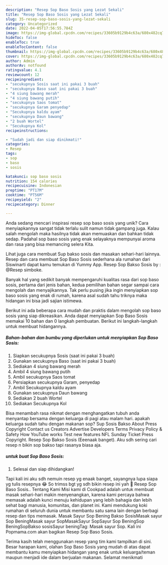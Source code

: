 ```yaml
---
description: "Resep Sop Baso Sosis yang Lezat Sekali"
title: "Resep Sop Baso Sosis yang Lezat Sekali"
slug: 35-resep-sop-baso-sosis-yang-lezat-sekali
category: Uncategorized
date: 2022-04-05T17:56:55.784Z
image: https://img-global.cpcdn.com/recipes/33605b9129b4c63a/680x482cq70/sop-baso-sosis-foto-resep-utama.jpg
hideToc: false
enableToc: true
enableTocContent: false
thumbnail: https://img-global.cpcdn.com/recipes/33605b9129b4c63a/680x482cq70/sop-baso-sosis-foto-resep-utama.jpg
cover: https://img-global.cpcdn.com/recipes/33605b9129b4c63a/680x482cq70/sop-baso-sosis-foto-resep-utama.jpg
author: Admin
authorAv: notfound
ratingvalue: 4.1
reviewcount: 12
recipeingredient:
- "secukupnya Sosis saat ini pakai 3 buah"
- "secukupnya Baso saat ini pakai 3 buah"
- "4 siung bawang merah"
- "4 siung bawang putih"
- "secukupnya Saos tomat"
- "secukupnya Garam penyedap"
- "Secukupnya kaldu ayam"
- "secukupnya Daun bawang"
- "2 buah Wortel"
- "Secukupnya Kol"
recipeinstructions:

- "Sudah jadi dan siap dinikmati!"
categories:
- Resep
tags:
- sop
- baso
- sosis

katakunci: sop baso sosis 
nutrition: 154 calories
recipecuisine: Indonesian
preptime: "PT17M"
cooktime: "PT56M"
recipeyield: "2"
recipecategory: Dinner

---
```





Anda sedang mencari inspirasi resep sop baso sosis yang unik? Cara menyiapkannya sangat tidak terlalu sulit namun tidak gampang juga. Kalau salah mengolah maka hasilnya tidak akan memuaskan dan bahkan tidak sedap. Padahal sop baso sosis yang enak selayaknya mempunyai aroma dan rasa yang bisa memancing selera Kita.





Lihat juga cara membuat Sup bakso sosis dan masakan sehari-hari lainnya. Resep dan cara membuat Sop Baso Sosis sederhana ala rumahan dari Siswinarti dapat kamu temukan di Yummy App. Resep Sop Bakso Sosis by : @Resep simboke.

Banyak hal yang sedikit banyak mempengaruhi kualitas rasa dari sop baso sosis, pertama dari jenis bahan, kedua pemilihan bahan segar sampai cara mengolah dan menyajikannya. Tak perlu pusing jika ingin menyiapkan sop baso sosis yang enak di rumah, karena asal sudah tahu triknya maka hidangan ini bisa jadi sajian istimewa.






Berikut ini ada beberapa cara mudah dan praktis dalam mengolah sop baso sosis yang siap dikreasikan. Anda dapat menyiapkan Sop Baso Sosis memakai 10 bahan dan 0 langkah pembuatan. Berikut ini langkah-langkah untuk membuat hidangannya.

<!--inarticleads1-->

##### Bahan-bahan dan bumbu yang diperlukan untuk menyiapkan Sop Baso Sosis:

1. Siapkan secukupnya Sosis (saat ini pakai 3 buah)
1. Gunakan secukupnya Baso (saat ini pakai 3 buah)
1. Sediakan 4 siung bawang merah
1. Ambil 4 siung bawang putih
1. Ambil secukupnya Saos tomat
1. Persiapkan secukupnya Garam, penyedap
1. Ambil Secukupnya kaldu ayam
1. Gunakan secukupnya Daun bawang
1. Sediakan 2 buah Wortel
1. Sediakan Secukupnya Kol


Bisa menambah rasa nikmat dengan menghangatkan tubuh anda menyantap bersama dengan keluarga di pagi atau malam hari. apakah keluarga sudah tahu dengan makanan sop? Sup Sosis Bakso About Press Copyright Contact us Creators Advertise Developers Terms Privacy Policy &amp; Safety How YouTube works Test new features NFL Sunday Ticket Press Copyright. Resep Sop Bakso Sosis (Eeenaak banget). Aku sdh sering cari resep n bikin sop bakso tapi rasanya biasa aja. 

<!--inarticleads2-->

#####  untuk buat Sop Baso Sosis:


1. Selesai dan siap dihidangkan!

Tapi kali ini aku sdh nemuin resep yg enaak banget, sayangnya lupa siapa yg tulis resepnya 😂 So trimss bgt yg sdh bikin resep ini yah 🙏 Resep Sop Baso Sosis.. Tentang Kami Misi kami di Cookpad adalah untuk membuat masak sehari-hari makin menyenangkan, karena kami percaya bahwa memasak adalah kunci menuju kehidupan yang lebih bahagia dan lebih sehat bagi manusia, komunitas, dan planet ini. Kami mendukung koki rumahan di seluruh dunia untuk membantu satu sama lain dengan berbagi resep dan tips memasak. Masak Sayur Sop Bening Bakso SosisMasak sayur Sop BeningMasak sayur SopMasakSayur SopSayur Sop BeningSop BeningSopBakso sosisSayur beningTag: Masak sayur Sop. Kali ini Popmama.com akan bagikan Resep Sop Baso Sosis. 

Terima kasih telah menggunakan resep yang tim kami tampilkan di sini. Besar harapan kami, olahan Sop Baso Sosis yang mudah di atas dapat membantu kamu menyiapkan hidangan yang enak untuk keluarga/teman maupun menjadi ide dalam berjualan makanan. Selamat menikmati
